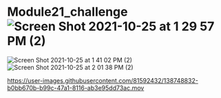 # Module21_challenge![Screen Shot 2021-10-25 at 1 29 57 PM (2)](https://user-images.githubusercontent.com/81592432/138747360-44758f30-4bb8-4c68-bd01-0c3ae77b0003.png)
![Screen Shot 2021-10-25 at 1 41 02 PM (2)](https://user-images.githubusercontent.com/81592432/138747364-d19d1993-5bdc-4720-87db-78fe12e5813c.png)
![Screen Shot 2021-10-25 at 2 01 38 PM (2)](https://user-images.githubusercontent.com/81592432/138747365-faa7677d-1413-45f3-9767-c21737d54629.png)


https://user-images.githubusercontent.com/81592432/138748832-b0bb670b-b99c-47a1-8116-ab3e95dd73ac.mov

